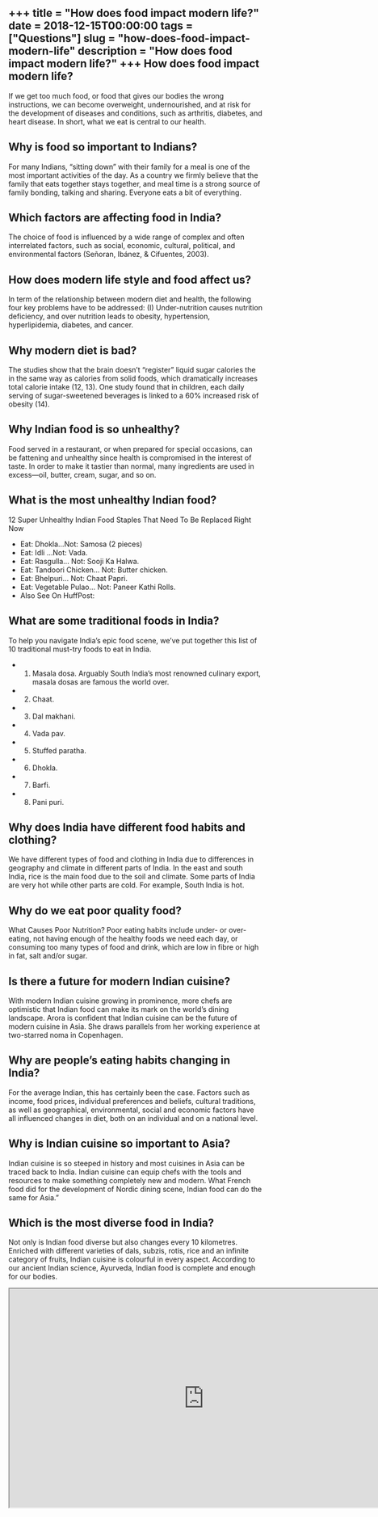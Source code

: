 +++
title = "How does food impact modern life?"
date = 2018-12-15T00:00:00
tags = ["Questions"]
slug = "how-does-food-impact-modern-life"
description = "How does food impact modern life?"
+++
How does food impact modern life?
---------------------------------

If we get too much food, or food that gives our bodies the wrong instructions, we can become overweight, undernourished, and at risk for the development of diseases and conditions, such as arthritis, diabetes, and heart disease. In short, what we eat is central to our health.

Why is food so important to Indians?
------------------------------------

For many Indians, “sitting down” with their family for a meal is one of the most important activities of the day. As a country we firmly believe that the family that eats together stays together, and meal time is a strong source of family bonding, talking and sharing. Everyone eats a bit of everything.

Which factors are affecting food in India?
------------------------------------------

The choice of food is influenced by a wide range of complex and often interrelated factors, such as social, economic, cultural, political, and environmental factors (Señoran, Ibánez, &amp; Cifuentes, 2003).

How does modern life style and food affect us?
----------------------------------------------

In term of the relationship between modern diet and health, the following four key problems have to be addressed: (I) Under-nutrition causes nutrition deficiency, and over nutrition leads to obesity, hypertension, hyperlipidemia, diabetes, and cancer.

Why modern diet is bad?
-----------------------

The studies show that the brain doesn’t “register” liquid sugar calories the in the same way as calories from solid foods, which dramatically increases total calorie intake (12, 13). One study found that in children, each daily serving of sugar-sweetened beverages is linked to a 60% increased risk of obesity (14).

Why Indian food is so unhealthy?
--------------------------------

Food served in a restaurant, or when prepared for special occasions, can be fattening and unhealthy since health is compromised in the interest of taste. In order to make it tastier than normal, many ingredients are used in excess—oil, butter, cream, sugar, and so on.

What is the most unhealthy Indian food?
---------------------------------------

12 Super Unhealthy Indian Food Staples That Need To Be Replaced Right Now

- Eat: Dhokla…Not: Samosa (2 pieces)
- Eat: Idli …Not: Vada.
- Eat: Rasgulla… Not: Sooji Ka Halwa.
- Eat: Tandoori Chicken… Not: Butter chicken.
- Eat: Bhelpuri… Not: Chaat Papri.
- Eat: Vegetable Pulao… Not: Paneer Kathi Rolls.
- Also See On HuffPost:

What are some traditional foods in India?
-----------------------------------------

To help you navigate India’s epic food scene, we’ve put together this list of 10 traditional must-try foods to eat in India.

- 1) Masala dosa. Arguably South India’s most renowned culinary export, masala dosas are famous the world over.
- 2) Chaat.
- 3) Dal makhani.
- 4) Vada pav.
- 5) Stuffed paratha.
- 6) Dhokla.
- 7) Barfi.
- 8) Pani puri.

Why does India have different food habits and clothing?
-------------------------------------------------------

We have different types of food and clothing in India due to differences in geography and climate in different parts of India. In the east and south India, rice is the main food due to the soil and climate. Some parts of India are very hot while other parts are cold. For example, South India is hot.

Why do we eat poor quality food?
--------------------------------

What Causes Poor Nutrition? Poor eating habits include under- or over-eating, not having enough of the healthy foods we need each day, or consuming too many types of food and drink, which are low in fibre or high in fat, salt and/or sugar.

Is there a future for modern Indian cuisine?
--------------------------------------------

With modern Indian cuisine growing in prominence, more chefs are optimistic that Indian food can make its mark on the world’s dining landscape. Arora is confident that Indian cuisine can be the future of modern cuisine in Asia. She draws parallels from her working experience at two-starred noma in Copenhagen.

Why are people’s eating habits changing in India?
-------------------------------------------------

For the average Indian, this has certainly been the case. Factors such as income, food prices, individual preferences and beliefs, cultural traditions, as well as geographical, environmental, social and economic factors have all influenced changes in diet, both on an individual and on a national level.

Why is Indian cuisine so important to Asia?
-------------------------------------------

Indian cuisine is so steeped in history and most cuisines in Asia can be traced back to India. Indian cuisine can equip chefs with the tools and resources to make something completely new and modern. What French food did for the development of Nordic dining scene, Indian food can do the same for Asia.”

Which is the most diverse food in India?
----------------------------------------

Not only is Indian food diverse but also changes every 10 kilometres. Enriched with different varieties of dals, subzis, rotis, rice and an infinite category of fruits, Indian cuisine is colourful in every aspect. According to our ancient Indian science, Ayurveda, Indian food is complete and enough for our bodies.

<iframe allow="accelerometer; autoplay; clipboard-write; encrypted-media; gyroscope; picture-in-picture" allowfullscreen="" class="__youtube_prefs__  epyt-is-override  no-lazyload" data-no-lazy="1" data-origheight="433" data-origwidth="770" data-skipgform_ajax_framebjll="" height="433" id="_ytid_38524" loading="lazy" src="https://www.youtube.com/embed/H4k-1cKrb3c?enablejsapi=1&autoplay=0&cc_load_policy=0&cc_lang_pref=&iv_load_policy=1&loop=0&modestbranding=0&rel=1&fs=1&playsinline=0&autohide=2&theme=dark&color=red&controls=1&" title="YouTube player" width="770"></iframe>